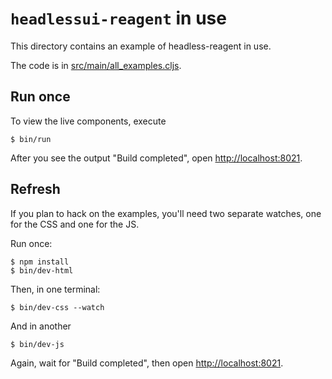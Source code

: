 # `headlessui-reagent` in use

This directory contains an example of headless-reagent in use.

The code is in [src/main/all_examples.cljs](src/main/all_examples.cljs).

## Run once

To view the live components, execute

    $ bin/run

After you see the output "Build completed", open
[http://localhost:8021](http://localhost:8021).

## Refresh

If you plan to hack on the examples, you'll need two separate watches, one for
the CSS and one for the JS.

Run once:

    $ npm install
    $ bin/dev-html

Then, in one terminal:

    $ bin/dev-css --watch

And in another

    $ bin/dev-js

Again, wait for "Build completed", then open
[http://localhost:8021](http://localhost:8021).

